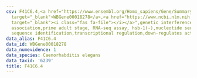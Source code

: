 ```yaml
---
csv: F41C6.4,<a href="https://www.ensembl.org/Homo_sapiens/Gene/Summary?db=core;g=WBGene00018278"
  target="_blank">WBGene00018278</a>,<a href="https://www.ncbi.nlm.nih.gov/pubmed/30894454"
  target="_blank"><i class="fas fa-file"></i></a>",genetic interference,functional
  association,prime adult stage, RNA-seq assay, hsb-1(-),nucleotide sequence identification,nucleotide
  sequence identification,transcriptional regulation,down-regulates activity
data_alias: F41C6.4
data_id: WBGene00018278
data_numevidence: 1
data_species: Caenorhabditis elegans
data_taxid: '6239'
title: F41C6.4
---
```

